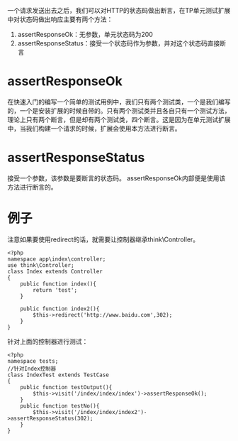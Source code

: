 一个请求发送出去之后，我们可以对HTTP的状态码做出断言，在TP单元测试扩展中对状态码做出响应主要有两个方法：
1. assertResponseOk：无参数，单元状态码为200
2. assertResponseStatus：接受一个状态码作为参数，并对这个状态码直接断言

#  assertResponseOk
在快速入门的编写一个简单的测试用例中，我们只有两个测试类，一个是我们编写的，一个是安装扩展的时候自带的。只有两个测试类并且各自只有一个测试方法，理论上只有两个断言，但是却有两个测试类，四个断言。这是因为在单元测试扩展中，当我们构建一个请求的时候，扩展会使用本方法进行断言。

# assertResponseStatus
接受一个参数，该参数是要断言的状态码。
assertResponseOk内部便是使用该方法进行断言的。


# 例子
注意如果要使用redirect的话，就需要让控制器继承think\Controller。
~~~
<?php
namespace app\index\controller;
use think\Controller;
class Index extends Controller
{
	public function index(){
		return 'test';
	}
	
	public function index2(){
		$this->redirect('http://www.baidu.com',302);
	}
}
~~~
针对上面的控制器进行测试：
~~~
<?php
namespace tests;
//针对Index控制器
class IndexTest extends TestCase
{
	public function testOutput(){
		$this->visit('/index/index/index')->assertResponseOk();
	}
	public function testNo(){
		$this->visit('/index/index/index2')->assertResponseStatus(302);
	}
}
~~~
